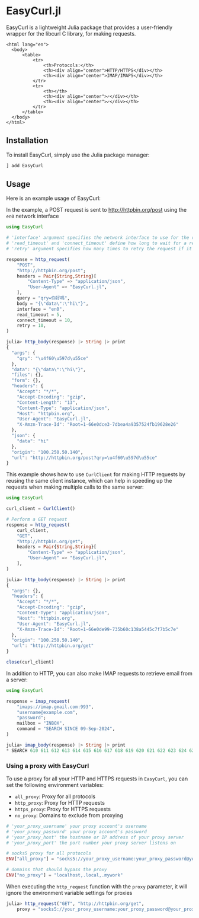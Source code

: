 # EasyCurl.jl

EasyCurl is a lightweight Julia package that provides a user-friendly wrapper for the libcurl C library, for making requests.

```@raw html
<html lang="en">
  <body>
      <table>
          <tr>
              <th>Protocols:</th>
              <th><div align="center">HTTP/HTTPS</div></th>
              <th><div align="center">IMAP/IMAPS</div></th>
          </tr>
          <tr>
              <th></th>
              <th><div align="center">✓</div></th>
              <th><div align="center">✓</div></th>
          </tr>
      </table>
  </body>
</html>
```

## Installation

To install EasyCurl, simply use the Julia package manager:

```julia
] add EasyCurl
```

## Usage

Here is an example usage of EasyCurl:

In the example, a POST request is sent to http://httpbin.org/post using the `en0` network interface

```julia
using EasyCurl

# 'interface' argument specifies the network interface to use for the request
# 'read_timeout' and 'connect_timeout' define how long to wait for a response or connection
# 'retry' argument specifies how many times to retry the request if it fails initially

response = http_request(
    "POST",
    "http://httpbin.org/post";
    headers = Pair{String,String}[
        "Content-Type" => "application/json",
        "User-Agent" => "EasyCurl.jl",
    ],
    query = "qry=你好嗎",
    body = "{\"data\":\"hi\"}",
    interface = "en0",
    read_timeout = 5,
    connect_timeout = 10,
    retry = 10,
)

julia> http_body(response) |> String |> print
{
  "args": {
    "qry": "\u4f60\u597d\u55ce"
  },
  "data": "{\"data\":\"hi\"}",
  "files": {},
  "form": {},
  "headers": {
    "Accept": "*/*",
    "Accept-Encoding": "gzip",
    "Content-Length": "13",
    "Content-Type": "application/json",
    "Host": "httpbin.org",
    "User-Agent": "EasyCurl.jl",
    "X-Amzn-Trace-Id": "Root=1-66e0dce3-7dbea4a9357524fb19628e26"
  },
  "json": {
    "data": "hi"
  },
  "origin": "100.250.50.140",
  "url": "http://httpbin.org/post?qry=\u4f60\u597d\u55ce"
}
```

This example shows how to use `CurlClient` for making HTTP requests by reusing the same client instance, which can help in speeding up the requests when making multiple calls to the same server:

```julia
using EasyCurl

curl_client = CurlClient()

# Perform a GET request
response = http_request(
    curl_client,
    "GET",
    "http://httpbin.org/get";
    headers = Pair{String,String}[
        "Content-Type" => "application/json",
        "User-Agent" => "EasyCurl.jl",
    ],
)

julia> http_body(response) |> String |> print
{
  "args": {},
  "headers": {
    "Accept": "*/*",
    "Accept-Encoding": "gzip",
    "Content-Type": "application/json",
    "Host": "httpbin.org",
    "User-Agent": "EasyCurl.jl",
    "X-Amzn-Trace-Id": "Root=1-66e0de99-735b60c138a5445c7f7b5c7e"
  },
  "origin": "100.250.50.140",
  "url": "http://httpbin.org/get"
}

close(curl_client)
```

In addition to HTTP, you can also make IMAP requests to retrieve email from a server:

```julia
using EasyCurl

response = imap_request(
    "imaps://imap.gmail.com:993",
    "username@example.com",
    "password";
    mailbox = "INBOX",
    command = "SEARCH SINCE 09-Sep-2024",
)

julia> imap_body(response) |> String |> print
* SEARCH 610 611 612 613 614 615 616 617 618 619 620 621 622 623 624 625 626 627 628 629
```

### Using a proxy with EasyCurl

To use a proxy for all your HTTP and HTTPS requests in `EasyCurl`, you can set the following environment variables:

- `all_proxy`: Proxy for all protocols
- `http_proxy`: Proxy for HTTP requests
- `https_proxy`: Proxy for HTTPS requests
- `no_proxy`: Domains to exclude from proxying

```julia
# 'your_proxy_username' your proxy account's username
# 'your_proxy_password' your proxy account's password
# 'your_proxy_host' the hostname or IP address of your proxy server
# 'your_proxy_port' the port number your proxy server listens on

# socks5 proxy for all protocols
ENV["all_proxy"] = "socks5://your_proxy_username:your_proxy_password@your_proxy_host:your_proxy_port"

# domains that should bypass the proxy
ENV["no_proxy"] = "localhost,.local,.mywork"
```

When executing the `http_request` function with the `proxy` parameter, it will ignore the environment variable settings for proxies

```julia
julia> http_request("GET", "http://httpbin.org/get",
    proxy = "socks5://your_proxy_username:your_proxy_password@your_proxy_host:your_proxy_port")
```
